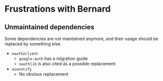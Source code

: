 # Frustrations with Bernard

## Unmaintained dependencies

Some dependencies are not maintained anymore, and their usage should be replaced by something else.
- `oauth2client`
  - `google-auth` has a migration guide
  - `oauthlib` is also cited as a possible replacement
- `aionotify`
  - No obvious replacement
